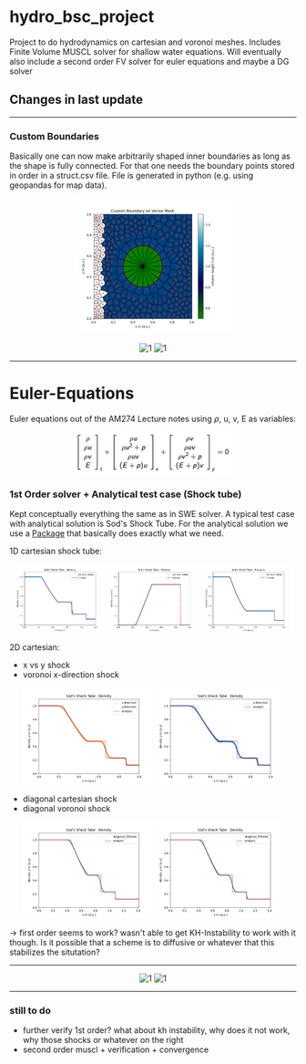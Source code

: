 # hydro_bsc_project
Project to do hydrodynamics on cartesian and voronoi meshes. Includes Finite Volume MUSCL solver for shallow water equations. Will eventually also include a second order FV solver for euler equations and maybe a DG solver

## Changes in last update
---
### Custom Boundaries
Basically one can now make arbitrarily shaped inner boundaries as long as the shape is fully connected. For that one needs the boundary points stored in order in a struct.csv file. File is generated in python (e.g. using geopandas for map data).

<p align="center">
  <img src="../figures/11_custom_boundary_plot.gif" alt="1" width="55%">
</p>

<p align="center">
  <img src="../figures/11_circular_boundary.gif" alt="1" width="49%">
  <img src="../figures/11_africa_boundary.gif" alt="1" width="49%">
</p>

---
# Euler-Equations

Euler equations out of the AM274 Lecture notes using $\rho$, u, v, E as variables:

<p align="center">
  <img src="../figures/eq1.png" alt="1" width="55%">
</p>

### 1st Order solver + Analytical test case (Shock tube)
Kept conceptually everything the same as in SWE solver. A typical test case with analytical solution is Sod's Shock Tube. For the analytical solution we use a [Package](https://github.com/ibackus/sod-shocktube) that basically does exactly what we need.


1D cartesian shock tube:

<p align="center">
  <img src="../figures/11_shock_tube_density.png" alt="1" width="32%">
  <img src="../figures/11_shock_tube_velocity.png" alt="1" width="32%">
  <img src="../figures/11_shock_tube_pressure.png" alt="1" width="32%">
</p>

2D cartesian:
- x vs y shock
- voronoi x-direction shock

<p align="center">
  <img src="../figures/11_shock_tube_xy_density.png" alt="1" width="45%">
  <img src="../figures/11_shock_tube_voronoi.png" alt="1" width="45%">
</p>

- diagonal cartesian shock
- diagonal voronoi shock

<p align="center">
  <img src="../figures/11_shock_tube_cartesian_diagonal.png" alt="1" width="45%">
  <img src="../figures/11_shock_tube_voronoi_diagonal.png" alt="1" width="45%">
</p>

-> first order seems to work? wasn't able to get KH-Instability to work with it though. Is it possible that a scheme is to diffusive or whatever that this stabilizes the situtation?

---
<p align="center">
  <img src="../figures/11_flow_against_boundary.gif" alt="1" width="45%">
  <img src="../figures/KH_with_wierd_shocks.gif" alt="1" width="45%">
</p>

---
### still to do
- further verify 1st order? what about kh instability, why does it not work, why those shocks or whatever on the right
- second order muscl + verification + convergence





